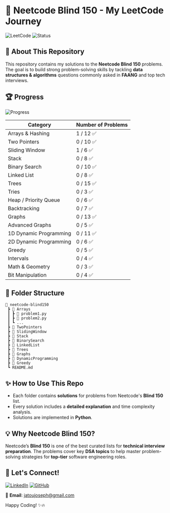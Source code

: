 # 🚀 Neetcode Blind 150 - My LeetCode Journey

![LeetCode](https://img.shields.io/badge/LeetCode-Blind%20150-orange?style=for-the-badge&logo=leetcode)
![Status](https://img.shields.io/badge/Status-In%20Progress-blue?style=for-the-badge)

## 📌 About This Repository
This repository contains my solutions to the **Neetcode Blind 150** problems. The goal is to build strong problem-solving skills by tackling **data structures & algorithms** questions commonly asked in **FAANG** and top tech interviews.

## 🏆 Progress
![Progress](https://img.shields.io/badge/Progress-2%2F150-green?style=for-the-badge)

| Category             | Number of Problems |
|----------------------|-------------------|
| Arrays & Hashing    | 1 / 12 ✅         |
| Two Pointers        | 0 / 10 ✅         |
| Sliding Window      | 1 / 6 ✅          |
| Stack              | 0 / 8 ✅          |
| Binary Search      | 0 / 10 ✅         |
| Linked List        | 0 / 8 ✅          |
| Trees              | 0 / 15 ✅         |
| Tries              | 0 / 3 ✅          |
| Heap / Priority Queue | 0 / 6 ✅       |
| Backtracking       | 0 / 7 ✅          |
| Graphs             | 0 / 13 ✅         |
| Advanced Graphs    | 0 / 5 ✅          |
| 1D Dynamic Programming | 0 / 11 ✅    |
| 2D Dynamic Programming | 0 / 6 ✅     |
| Greedy             | 0 / 5 ✅          |
| Intervals          | 0 / 4 ✅          |
| Math & Geometry    | 0 / 3 ✅          |
| Bit Manipulation   | 0 / 4 ✅          |

## 📂 Folder Structure
```
📂 neetcode-blind150
 ┣ 📂 Arrays
 ┃ ┣ 📜 problem1.py
 ┃ ┣ 📜 problem2.py
 ┃ ┗ ...
 ┣ 📂 TwoPointers
 ┣ 📂 SlidingWindow
 ┣ 📂 Stack
 ┣ 📂 BinarySearch
 ┣ 📂 LinkedList
 ┣ 📂 Trees
 ┣ 📂 Graphs
 ┣ 📂 DynamicProgramming
 ┣ 📂 Greedy
 ┗ README.md
```

## ✨ How to Use This Repo
- Each folder contains **solutions** for problems from Neetcode's **Blind 150** list.
- Every solution includes a **detailed explanation** and time complexity analysis.
- Solutions are implemented in **Python**.

## 💡 Why Neetcode Blind 150?
Neetcode’s **Blind 150** is one of the best curated lists for **technical interview preparation**. The problems cover key **DSA topics** to help master problem-solving strategies for **top-tier** software engineering roles.

## 🚀 Let's Connect!
[![LinkedIn](https://img.shields.io/badge/LinkedIn-Connect-blue?style=for-the-badge&logo=linkedin)](https://linkedin.com/in/josephjatou)
[![GitHub](https://img.shields.io/badge/GitHub-Follow-black?style=for-the-badge&logo=github)](https://github.com/sudoBaymax)

📧 **Email**: jatoujoseph@gmail.com

Happy Coding! ✨🔥
